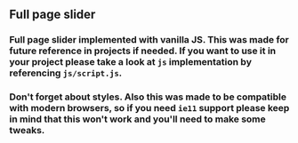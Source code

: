 ## Full page slider

### Full page slider implemented with vanilla JS. This was made for future reference in projects if needed. If you want to use it in your project please take a look at `js` implementation by referencing `js/script.js`. 

### Don't forget about styles. Also this was made to be compatible with modern browsers, so if you need `ie11` support please keep in mind that this won't work and you'll need to make some tweaks.
